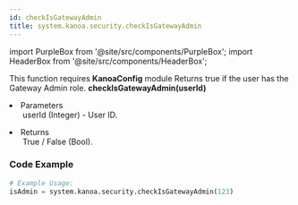 ```yaml
---
id: checkIsGatewayAdmin
title: system.kanoa.security.checkIsGatewayAdmin
---
```


import PurpleBox from '@site/src/components/PurpleBox';
import HeaderBox from '@site/src/components/HeaderBox';

<PurpleBox>This function requires <b>KanoaConfig</b> module</PurpleBox>
<HeaderBox header="Description">Returns true if the user has the Gateway Admin role.</HeaderBox>
<HeaderBox header="Syntax">
    <b>checkIsGatewayAdmin(userId)</b>
    <li>Parameters <br />
        <ul>userId (Integer) - User ID.</ul>
    </li>
    <li>Returns <br />
        <ul>True / False (Bool).</ul>
    </li>
</HeaderBox>

### Code Example

```python
# Example Usage:
isAdmin = system.kanoa.security.checkIsGatewayAdmin(123)
